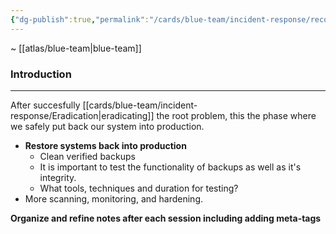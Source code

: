 ```yaml
---
{"dg-publish":true,"permalink":"/cards/blue-team/incident-response/recovery/"}
---
```


~ [[atlas/blue-team\|blue-team]]
### Introduction
---
After succesfully [[cards/blue-team/incident-response/Eradication\|eradicating]] the root problem, this the phase where we safely put back our system into production.

- **Restore systems back into production**
	- Clean verified backups
	- It is important to test the functionality of backups as well as it's integrity.
	- What tools, techniques and duration for testing?
- More scanning, monitoring, and hardening.


**Organize and refine notes after each session including adding meta-tags**

